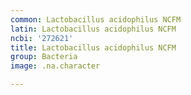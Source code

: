 ```yaml
---
common: Lactobacillus acidophilus NCFM
latin: Lactobacillus acidophilus NCFM
ncbi: '272621'
title: Lactobacillus acidophilus NCFM
group: Bacteria
image: .na.character

---
```

